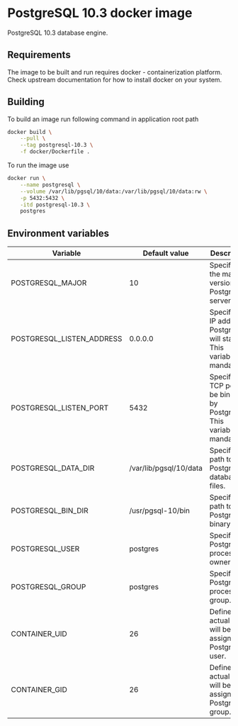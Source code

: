 # PostgreSQL 10.3 docker image

PostgreSQL 10.3 database engine.

## Requirements

The image to be built and run requires docker - containerization platform. Check upstream documentation for how to install docker on your system.

## Building

To build an image run following command in application root path

```bash
docker build \
    --pull \
    --tag postgresql-10.3 \
    -f docker/Dockerfile .
```

To run the image use

```bash
docker run \
    --name postgresql \
    --volume /var/lib/pgsql/10/data:/var/lib/pgsql/10/data:rw \
    -p 5432:5432 \
    -itd postgresql-10.3 \
    postgres
```

## Environment variables

| Variable            | Default value   | Description |
| ------------------- | --------------- | ----------- |
| POSTGRESQL_MAJOR      | 10 | Specifies the major version of PostgreSQL server. |
| POSTGRESQL_LISTEN_ADDRESS    | 0.0.0.0 | Specifies an IP address PostgreSQL will start on. This variable is mandatory. |
| POSTGRESQL_LISTEN_PORT       | 5432 | Specifies a TCP port to be binded by PostgreSQL. This variable is mandatory. |
| POSTGRESQL_DATA_DIR   | /var/lib/pgsql/10/data | Specifies a path to PostgreSQL database files. |
| POSTGRESQL_BIN_DIR    | /usr/pgsql-10/bin | Specifies a path to PostgreSQL binary files. |
| POSTGRESQL_USER       | postgres | Specifies a PostgreSQL process owner. |
| POSTGRESQL_GROUP      | postgres | Specifies a PostgreSQL process group. |
| CONTAINER_UID       | 26 | Defines an actual UID will be assigned to PostgreSQL user. |
| CONTAINER_GID       | 26 | Defines an actual GID will be assigned to PostgreSQL group. |
